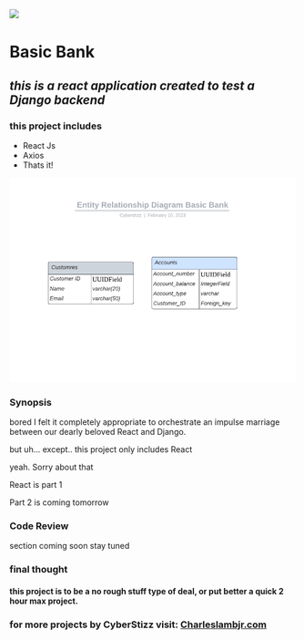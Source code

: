 

![](https://concept-stories.s3.ap-south-1.amazonaws.com/test/Stories%20-%20Images_story_77297/image_2019-08-08%2013%3A54%3A12.963547%2B00%3A00)

#      **Basic Bank**

## _this is a react application created to test a Django backend_

### this project includes
* React Js
* Axios
* Thats it!



![Screenshot](./public/Basic%20Bank%20ER%20diagram%20(1).png)

### Synopsis
bored I felt it completely appropriate to orchestrate an impulse marriage between our dearly beloved React and Django.


but uh... except.. this project only includes React

yeah. Sorry about that

React is part 1

Part 2 is coming tomorrow


### Code Review
section coming soon stay tuned

### final thought
#### this project is to be a no rough stuff type of deal, or put better a quick 2 hour max project.


### for more projects by CyberStizz visit: [Charleslambjr.com](https://www.charleslambjr.com/)